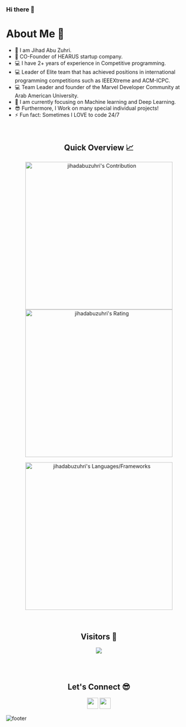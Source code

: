 ### Hi there 👋

<!--
**jihadabuzuhri/jihadabuzuhri** is a ✨ _special_ ✨ repository because its `README.md` (this file) appears on your GitHub profile.

Here are some ideas to get you started:

- 🔭 I’m currently working on ...
- 🌱 I’m currently learning ...
- 👯 I’m looking to collaborate on ...
- 🤔 I’m looking for help with ...
- 💬 Ask me about ...
- 📫 How to reach me: ...
- 😄 Pronouns: ...
- ⚡ Fun fact: ...
-->
<h1>About Me 📌</h1>

- 👋 I am Jihad Abu Zuhri.
- 🔭 CO-Founder of HEARUS startup company.
- 💻 I have 2+ years of experience in Competitive programming.
- 💻 Leader of Elite team that has achieved positions in international programming competitions such as IEEEXtreme and ACM-ICPC. 
- 💻 Team Leader and founder of the Marvel Developer Community at Arab American University.
- 🌱 I am currently focusing on Machine learning and Deep Learning.
- 😎 Furthermore, I Work on many special individual projects!
- ⚡ Fun fact: Sometimes I LOVE to code 24/7

<br />

<h2 align="center">Quick Overview 📈</h2>
  
  <p align = "center">
 
</p>

<p align = "center">
  <img src = "https://github-readme-stats.vercel.app/api?username=jihadabuzuhri&count_private=true&theme=dracula&hide_border=true" alt = "jihadabuzuhri's Contribution" width = 400 >
  <img src = "https://github-readme-streak-stats.herokuapp.com?user=jihadabuzuhri&count_private=true&theme=dracula&hide_border=true" alt = "jihadabuzuhri's Rating" width = 400 >

</p>

<p align = "center">

 <img src = "https://github-readme-stats.vercel.app/api/top-langs?username=jihadabuzuhri&show_icons=true&count_private=true&locale=en&layout=compact&langs_count=10&hide_border=true&bg_color=282A36&title_color=DD6387&text_color=fff&icon_color=fff" alt = "jihadabuzuhri's Languages/Frameworks" width = 400 />
</p>


<br />
<h2 align="center">Visitors 👀</h2>
<div align="center" >
  <img src="https://profile-counter.glitch.me/jihadabuzuhri/count.svg"></img>
</div>

<br /><br />
<h2 align="center">Let's Connect 😎</h2>
<p align="center">
  <a href = "mailto:jihadabuzuhri@gmail.com"><img src = "https://img.shields.io/badge/Gmail-D14836?style=for-the-badge&logo=gmail&logoColor=white" height = 30></a>
  <a href = "https://www.linkedin.com/in/jihadabuzuhri/"><img src = "https://img.shields.io/badge/LinkedIn-0077B5?style=for-the-badge&logo=linkedin&logoColor=white"     height = 30></a>
 
</p>


![footer](https://capsule-render.vercel.app/api?type=waving&color=gradient&height=150&section=footer)
